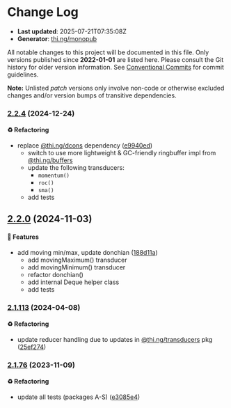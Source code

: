 # Change Log

- **Last updated**: 2025-07-21T07:35:08Z
- **Generator**: [thi.ng/monopub](https://thi.ng/monopub)

All notable changes to this project will be documented in this file.
Only versions published since **2022-01-01** are listed here.
Please consult the Git history for older version information.
See [Conventional Commits](https://conventionalcommits.org/) for commit guidelines.

**Note:** Unlisted _patch_ versions only involve non-code or otherwise excluded changes
and/or version bumps of transitive dependencies.

### [2.2.4](https://github.com/thi-ng/umbrella/tree/@thi.ng/transducers-stats@2.2.4) (2024-12-24)

#### ♻️ Refactoring

- replace [@thi.ng/dcons](https://github.com/thi-ng/umbrella/tree/main/packages/dcons) dependency ([e9940ed](https://github.com/thi-ng/umbrella/commit/e9940ed))
  - switch to use more lightweight & GC-friendly ringbuffer impl from [@thi.ng/buffers](https://github.com/thi-ng/umbrella/tree/main/packages/buffers)
  - update the following transducers:
    - `momentum()`
    - `roc()`
    - `sma()`
  - add tests

## [2.2.0](https://github.com/thi-ng/umbrella/tree/@thi.ng/transducers-stats@2.2.0) (2024-11-03)

#### 🚀 Features

- add moving min/max, update donchian ([188d11a](https://github.com/thi-ng/umbrella/commit/188d11a))
  - add movingMaximum() transducer
  - add movingMinimum() transducer
  - refactor donchian()
  - add internal Deque helper class
  - add tests

### [2.1.113](https://github.com/thi-ng/umbrella/tree/@thi.ng/transducers-stats@2.1.113) (2024-04-08)

#### ♻️ Refactoring

- update reducer handling due to updates in [@thi.ng/transducers](https://github.com/thi-ng/umbrella/tree/main/packages/transducers) pkg ([25ef274](https://github.com/thi-ng/umbrella/commit/25ef274))

### [2.1.76](https://github.com/thi-ng/umbrella/tree/@thi.ng/transducers-stats@2.1.76) (2023-11-09)

#### ♻️ Refactoring

- update all tests (packages A-S) ([e3085e4](https://github.com/thi-ng/umbrella/commit/e3085e4))

